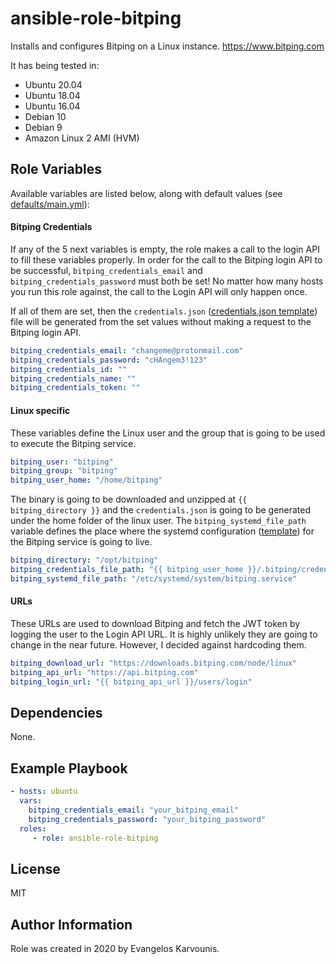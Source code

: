 ansible-role-bitping
=========

Installs and configures Bitping on a Linux instance. https://www.bitping.com

It has being tested in:
- Ubuntu 20.04
- Ubuntu 18.04
- Ubuntu 16.04
- Debian 10
- Debian 9
- Amazon Linux 2 AMI (HVM)

Role Variables
--------------

Available variables are listed below, along with default values (see [defaults/main.yml](defaults/main.yml)):

#### Bitping Credentials

If any of the 5 next variables is empty, the role makes a call to the login API to fill these variables properly.
In order for the call to the Bitping login API to be successful, `bitping_credentials_email` and `bitping_credentials_password` must both be set!
No matter how many hosts you run this role against, the call to the Login API will only happen once.

If all of them are set, then the `credentials.json` ([credentials.json template](templates/credentials.json.j2)) file will be generated from the set values without making a request to the Bitping login API.

```yaml
bitping_credentials_email: "changeme@protonmail.com"
bitping_credentials_password: "cHAngem3!123"
bitping_credentials_id: ""
bitping_credentials_name: ""
bitping_credentials_token: ""
```

#### Linux specific

These variables define the Linux user and the group that is going to be used to execute the Bitping service.

```yaml
bitping_user: "bitping"
bitping_group: "bitping"
bitping_user_home: "/home/bitping"
```

The binary is going to be downloaded and unzipped at `{{ bitping_directory }}` and the `credentials.json` is going to be 
generated under the home folder of the linux user. 
The `bitping_systemd_file_path` variable defines the place where the systemd configuration ([template](templates/credentials.json.j2)) for the Bitping service is going to live.

```yaml
bitping_directory: "/opt/bitping"
bitping_credentials_file_path: "{{ bitping_user_home }}/.bitping/credentials.json"
bitping_systemd_file_path: "/etc/systemd/system/bitping.service"
```

#### URLs

These URLs are used to download Bitping and fetch the JWT token by logging the user to the Login API URL.
It is highly unlikely they are going to change in the near future. However, I decided against hardcoding them.
 
```yaml
bitping_download_url: "https://downloads.bitping.com/node/linux"
bitping_api_url: "https://api.bitping.com"
bitping_login_url: "{{ bitping_api_url }}/users/login"
```

Dependencies
------------

None.

Example Playbook
----------------

```yaml
- hosts: ubuntu
  vars:
    bitping_credentials_email: "your_bitping_email"
    bitping_credentials_password: "your_bitping_password"
  roles:
     - role: ansible-role-bitping
```

License
-------

MIT

Author Information
------------------

Role was created in 2020 by Evangelos Karvounis.
